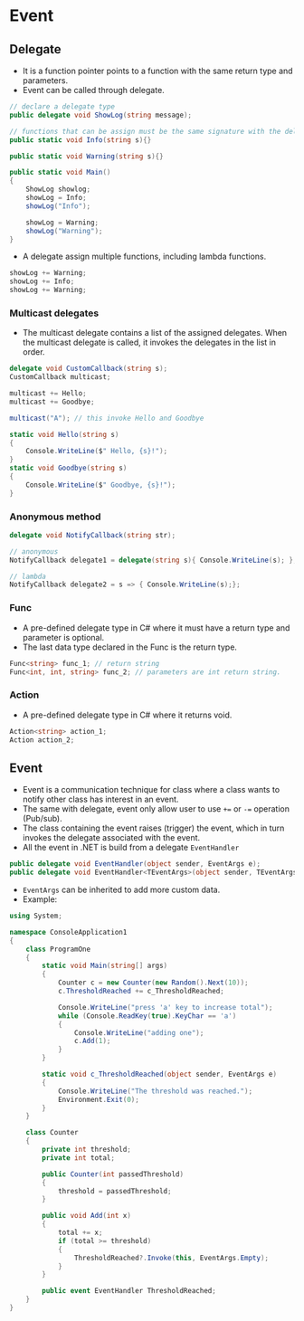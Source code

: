# Event
## Delegate
- It is a function pointer points to a function with the same return type and parameters.
- Event can be called through delegate.
```csharp
// declare a delegate type
public delegate void ShowLog(string message);

// functions that can be assign must be the same signature with the delegate
public static void Info(string s){}

public static void Warning(string s){}

public static void Main()
{
	ShowLog showlog;
	showLog = Info;
	showLog("Info");

	showLog = Warning;
	showLog("Warning");
}
```
- A delegate assign multiple functions, including lambda functions.
```csharp
showLog += Warning;
showLog += Info;
showLog += Warning;
```
### Multicast delegates
- The multicast delegate contains a list of the assigned delegates. When the multicast delegate is called, it invokes the delegates in the list in order.
```csharp
delegate void CustomCallback(string s);
CustomCallback multicast;

multicast += Hello;
multicast += Goodbye;

multicast("A"); // this invoke Hello and Goodbye

static void Hello(string s) 
{
	Console.WriteLine($" Hello, {s}!"); 
} 
static void Goodbye(string s) 
{ 
	Console.WriteLine($" Goodbye, {s}!"); 
}
```
### Anonymous method
```csharp
delegate void NotifyCallback(string str);

// anonymous
NotifyCallback delegate1 = delegate(string s){ Console.WriteLine(s); };

// lambda
NotifyCallback delegate2 = s => { Console.WriteLine(s);}; 
```
### Func
- A pre-defined delegate type in C# where it must have a return type and parameter is optional.
- The last data type declared in the Func is the return type.
```csharp
Func<string> func_1; // return string
Func<int, int, string> func_2; // parameters are int return string.
```
### Action
- A pre-defined delegate type in C# where it returns void.
```csharp
Action<string> action_1;
Action action_2;
```
## Event
- Event is a communication technique for class where a class wants to notify other class has interest in an event.
- The same with delegate, event only allow user to use `+=` or `-=` operation (Pub/sub).
- The class containing the event raises (trigger) the event, which in turn invokes the delegate associated with the event.
- All the event in .NET is build from a delegate `EventHandler`
```csharp
public delegate void EventHandler(object sender, EventArgs e);
public delegate void EventHandler<TEventArgs>(object sender, TEventArgs e);
```
- `EventArgs` can be inherited to add more custom data. 
- Example:
```csharp
using System;

namespace ConsoleApplication1
{
    class ProgramOne
    {
        static void Main(string[] args)
        {
            Counter c = new Counter(new Random().Next(10));
            c.ThresholdReached += c_ThresholdReached;

            Console.WriteLine("press 'a' key to increase total");
            while (Console.ReadKey(true).KeyChar == 'a')
            {
                Console.WriteLine("adding one");
                c.Add(1);
            }
        }

        static void c_ThresholdReached(object sender, EventArgs e)
        {
            Console.WriteLine("The threshold was reached.");
            Environment.Exit(0);
        }
    }

    class Counter
    {
        private int threshold;
        private int total;

        public Counter(int passedThreshold)
        {
            threshold = passedThreshold;
        }

        public void Add(int x)
        {
            total += x;
            if (total >= threshold)
            {
                ThresholdReached?.Invoke(this, EventArgs.Empty);
            }
        }

        public event EventHandler ThresholdReached;
    }
}
```